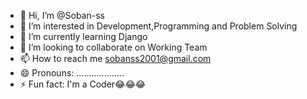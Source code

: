 - 👋 Hi, I’m @Soban-ss
- 👀 I’m interested in Development,Programming and Problem Solving
- 🌱 I’m currently learning Django
- 💞️ I’m looking to collaborate on Working Team
- 📫 How to reach me sobanss2001@gmail.com
- 😄 Pronouns: ...................
- ⚡ Fun fact: I'm a Coder😂😂😂

<!---
Soban-ss/Soban-ss is a ✨ special ✨ repository because its `README.md` (this file) appears on your GitHub profile.
You can click the Preview link to take a look at your changes.
--->
